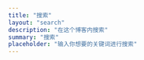 ```yaml
---
title: "搜索"
layout: "search"
description: "在这个博客内搜索"
summary: "搜索"
placeholder: "输入你想要的关键词进行搜索"
---
```

